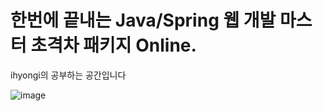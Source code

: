 # 한번에 끝내는 Java/Spring 웹 개발 마스터 초격차 패키지 Online.
ihyongi의 공부하는 공간입니다

![image](https://user-images.githubusercontent.com/73655077/125784293-1b48703c-d480-4779-b19d-6e9de501514f.png)
